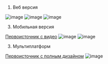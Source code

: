 1. Веб версия

![image](https://github.com/user-attachments/assets/652850d4-8cea-4e97-83d0-c54a498eba2d)
![image](https://github.com/user-attachments/assets/a016a9fe-1245-4ab1-acb0-fea940914244)
![image](https://github.com/user-attachments/assets/b104a16e-ee89-4ba6-b1e2-a841bad0ba83)

3. Мобильная версия

[Первоисточник с видео](https://dribbble.com/shots/22808264-TENDERbook-AI-powered-mobile-app-for-Tender)
  ![image](https://github.com/user-attachments/assets/7db5fcb4-e2f3-4dec-8095-c5656fca3a0b)
![image](https://github.com/user-attachments/assets/e66fcee7-c056-4078-a5ba-474770a87478)

3. Мультиплатформ

[Первоисточник с полным дизайном](https://dribbble.com/shots/24393583-Procurement-and-Tender-App)
  ![image](https://github.com/user-attachments/assets/cc68dc6a-cf5a-4841-953a-f98f1f31b090)


